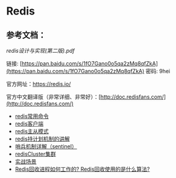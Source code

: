 # Redis

## 参考文档：

_redis设计与实现\(第二版\).pdf_

链接: [https://pan.baidu.com/s/1fO7Gano0o5qa2zMq8qfZkA](https://pan.baidu.com/s/1fO7Gano0o5qa2zMq8qfZkA) 密码: 9hei

官方网址：[https://redis.io/   ](https://redis.io/)

官方中文翻译版（非常详细、非常好）：[http://doc.redisfans.com/](http://doc.redisfans.com/)

* [redis常用命令](/redis/redischang-yong-ming-ling.md) 
* [redis客户端](/redis/rediske-hu-duan.md) 
* [redis主从模式](/redis/rediszhu-cong-mo-shi.md) 
* [redis持计划机制的讲解](/redis/redischi-ji-hua-ji-zhi-de-jiang-jie.md) 
* [哨兵机制详解（sentinel）](/redis/shao-bing-ji-zhi-xiang-jie.md)
* [redisCluster集群](/redis/redisclusterji-qun.md) 
* [实战场景](/redis/shi-zhan-chang-jing.md)
* [Redis回收进程如何工作的? Redis回收使用的是什么算法?](/redis/redishui-shou-jin-cheng-ru-he-gong-zuo-76843f-redis-hui-shou-shi-yong-de-shi-shi-yao-suan-6cd53f.md)




